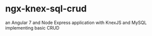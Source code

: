 # ngx-knex-sql-crud
an Angular 7 and Node Express application with KnexJS and MySQL implementing basic CRUD
